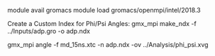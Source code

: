 module avail gromacs
module load gromacs/openmpi/intel/2018.3

Create a Custom Index for Phi/Psi Angles:
gmx_mpi make_ndx -f ../Inputs/adp.gro -o adp.ndx

gmx_mpi angle -f md_15ns.xtc -n adp.ndx -ov ../Analysis/phi_psi.xvg

